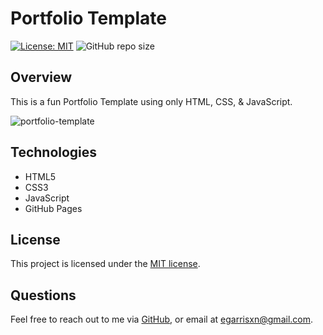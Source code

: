 # Portfolio Template

[![License: MIT](https://img.shields.io/badge/License-MIT-yellow.svg)](https://opensource.org/licenses/MIT)  ![GitHub repo size](https://img.shields.io/github/repo-size/egarrisxn/portfolio-template)

## Overview

This is a fun Portfolio Template using only HTML, CSS, & JavaScript. 

![portfolio-template](https://github.com/egarrisxn/portfolio-template/assets/126130230/caff91e2-6592-49bd-a637-f2e36755f1ab)

## Technologies

- HTML5
- CSS3
- JavaScript
- GitHub Pages

## License

This project is licensed under the [MIT license](https://opensource.org/licenses/MIT).

## Questions

Feel free to reach out to me via [GitHub](https://github.com/EGARRISXN), or email at egarrisxn@gmail.com.
